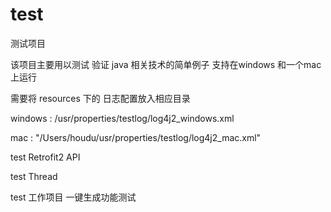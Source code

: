 # test

测试项目

该项目主要用以测试 验证 java 相关技术的简单例子 支持在windows 和一个mac上运行

需要将 resources 下的 日志配置放入相应目录

windows : /usr/properties/testlog/log4j2_windows.xml

mac : "/Users/houdu/usr/properties/testlog/log4j2_mac.xml"

test Retrofit2 API

test Thread

test 工作项目  一键生成功能测试

